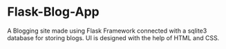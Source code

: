 # Flask-Blog-App

A Blogging site made using Flask Framework connected with a sqlite3 database for storing blogs. UI is designed with the help of HTML and CSS.
